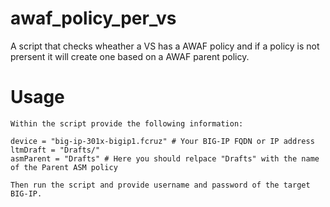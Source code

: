 # awaf_policy_per_vs
A script that checks wheather a VS has a AWAF policy and if a policy is not prersent it will create one based on a AWAF parent policy.

# Usage

```
Within the script provide the following information:

device = "big-ip-301x-bigip1.fcruz" # Your BIG-IP FQDN or IP address
ltmDraft = "Drafts/"
asmParent = "Drafts" # Here you should relpace "Drafts" with the name of the Parent ASM policy

Then run the script and provide username and password of the target BIG-IP.

```

